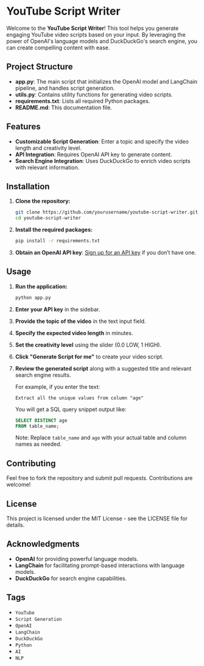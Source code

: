 # YouTube Script Writer

Welcome to the **YouTube Script Writer**! This tool helps you generate engaging YouTube video scripts based on your input. By leveraging the power of OpenAI's language models and DuckDuckGo's search engine, you can create compelling content with ease.

## Project Structure

- **app.py**: The main script that initializes the OpenAI model and LangChain pipeline, and handles script generation.
- **utils.py**: Contains utility functions for generating video scripts.
- **requirements.txt**: Lists all required Python packages.
- **README.md**: This documentation file.

## Features

- **Customizable Script Generation**: Enter a topic and specify the video length and creativity level.
- **API Integration**: Requires OpenAI API key to generate content.
- **Search Engine Integration**: Uses DuckDuckGo to enrich video scripts with relevant information.

## Installation

1. **Clone the repository:**

    ```bash
    git clone https://github.com/yourusername/youtube-script-writer.git
    cd youtube-script-writer
    ```

2. **Install the required packages:**

    ```bash
    pip install -r requirements.txt
    ```

3. **Obtain an OpenAI API key**: [Sign up for an API key](https://platform.openai.com/signup) if you don’t have one.

## Usage

1. **Run the application:**

    ```bash
    python app.py
    ```

2. **Enter your API key** in the sidebar.

3. **Provide the topic of the video** in the text input field.

4. **Specify the expected video length** in minutes.

5. **Set the creativity level** using the slider (0.0 LOW, 1 HIGH).

6. **Click "Generate Script for me"** to create your video script.

7. **Review the generated script** along with a suggested title and relevant search engine results.

   For example, if you enter the text:
   
    ```plaintext
    Extract all the unique values from column "age"
    ```

   You will get a SQL query snippet output like:
   
    ```sql
    SELECT DISTINCT age
    FROM table_name;
    ```

   Note: Replace `table_name` and `age` with your actual table and column names as needed.

## Contributing

Feel free to fork the repository and submit pull requests. Contributions are welcome!

## License

This project is licensed under the MIT License - see the LICENSE file for details.

## Acknowledgments

- **OpenAI** for providing powerful language models.
- **LangChain** for facilitating prompt-based interactions with language models.
- **DuckDuckGo** for search engine capabilities.

## Tags

- `YouTube`
- `Script Generation`
- `OpenAI`
- `LangChain`
- `DuckDuckGo`
- `Python`
- `AI`
- `NLP`

